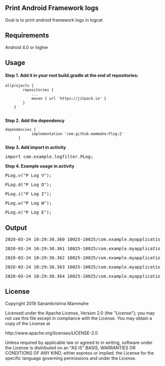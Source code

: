 <h2><strong>Print Android Framework logs</strong></h2>
<p>Goal is to print android framework logs in logcat</p>
<h2><strong>Requirements</strong></h2>
<p>Android 4.0 or higher&nbsp;</p>
<h2><strong> Usage</strong></h2>
<h4><strong>Step 1.&nbsp;</strong>Add it in your root build.gradle at the end of repositories:</h4>
<pre class="kode language-css code-toolbar"><code class=" kode language-css"><span class="token selector">allprojects</span> <span class="token punctuation">{</span>
		<span class="token selector">repositories</span> <span class="token punctuation">{</span>
			<span class="token selector">...
			maven</span> <span class="token punctuation">{</span> url <span class="token string">'https://jitpack.io'</span> <span class="token punctuation">}</span>
		<span class="token punctuation">}</span>
	<span class="token punctuation">}<br /><br /></span></code></pre>
<p><strong>Step 2.&nbsp;Add the dependency</strong></p>
<pre class="kode code-toolbar  language-css"><code id="depCodeGradle" class=" kode  language-css"><span class="token selector">dependencies</span> <span class="token punctuation">{</span>
	        implementation <span class="token string">'com.github.mammahe:Plog:2'</span>
	<span class="token punctuation">  }</span></code></pre>
<p><strong>Step 3. Add import in activity</strong></p>
<pre>import com.example.logfilter.PLog;</pre>
<p><strong>Step 4. Example usage in activity</strong></p>
<pre>PLog.v("P Log V");</pre>
<pre>PLog.d("P Log D");</pre>
<pre>PLog.i("P Log I");</pre>
<pre>PLog.w("P Log W");</pre>
<pre>PLog.e("P Log E");</pre>

<h2>Output</h2>
<p><pre>2020-03-24 10:29:30.360 10025-10025/com.example.myapplication V/com.example.myapplication.MainActivity: 2020-03-24 10:29:30.359 com.example.myapplication.MainActivity#onCreate:18 P Log V</pre></p>
<p><pre>2020-03-24 10:29:30.361 10025-10025/com.example.myapplication V/com.example.myapplication.MainActivity: 2020-03-24 10:29:30.360 com.example.myapplication.MainActivity#onCreate:19 P Log D</pre></p>
<p><pre>2020-03-24 10:29:30.362 10025-10025/com.example.myapplication V/com.example.myapplication.MainActivity: 2020-03-24 10:29:30.361 com.example.myapplication.MainActivity#onCreate:20 P Log I</pre></p>
<p><pre>2020-03-24 10:29:30.363 10025-10025/com.example.myapplication V/com.example.myapplication.MainActivity: 2020-03-24 10:29:30.362 com.example.myapplication.MainActivity#onCreate:21 P Log W</pre></p>
<p><pre>2020-03-24 10:29:30.364 10025-10025/com.example.myapplication V/com.example.myapplication.MainActivity: 2020-03-24 10:29:30.363 com.example.myapplication.MainActivity#onCreate:22 P Log E</pre></p>
<h2>License</h2>
<p>Copyright 2019 Sairamkrishna Mammahe</p>
<p>Licensed under the Apache License, Version 2.0 (the "License"); you may not use this file except in compliance with the License. You may obtain a copy of the License at</p>
<p>http://www.apache.org/licenses/LICENSE-2.0</p>
<p>Unless required by applicable law or agreed to in writing, software under the License is distributed on an "AS IS" BASIS, WARRANTIES OR CONDITIONS OF ANY KIND, either express or implied. the License for the specific language governing permissions and under the License.</p>
